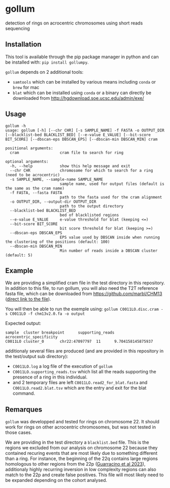 # gollum
detection of rings on acrocentric chromosomes using short reads sequencing

## Installation

This tool is available through the pip package manager in python and can be installed with: `pip install gollumpy`.

`gollum` depends on 2 additional tools:
- `samtools` which can be installed by various means including `conda` or `brew` for mac
- `blat` which can be installed using `conda` or a binary can directly be downloaded from http://hgdownload.soe.ucsc.edu/admin/exe/

## Usage

```
gollum -h
usage: gollum [-h] [--chr CHR] [-s SAMPLE_NAME] -f FASTA -o OUTPUT_DIR [--blacklist-bed BLACKLIST_BED] [--e-value E_VALUE] [--bit-score BIT_SCORE] [--dbscan-eps DBSCAN_EPS] [--dbscan-min DBSCAN_MIN] cram

positional arguments:
  cram                  cram file to search for ring

optional arguments:
  -h, --help            show this help message and exit
  --chr CHR             chromosome for which to search for a ring (need to be acrocentric)
  -s SAMPLE_NAME, --sample-name SAMPLE_NAME
                        sample name, used for output files (default is the same as the cram name)
  -f FASTA, --fasta FASTA
                        path to the fasta used for the cram alignment
  -o OUTPUT_DIR, --output-dir OUTPUT_DIR
                        path to the output directory
  --blacklist-bed BLACKLIST_BED
                        bed of blacklisted regions
  --e-value E_VALUE     e-value threshold for blat (keeping <=)
  --bit-score BIT_SCORE
                        bit score threshold for blat (keeping >=)
  --dbscan-eps DBSCAN_EPS
                        EPS value used by DBSCAN inside when running the clustering of the positions (default: 100)
  --dbscan-min DBSCAN_MIN
                        Min number of reads inside a DBSCAN cluster (default: 5)
```

## Example

We are providing a simplified cram file in the test directory in this repository. In addition to this file, to run gollum, you will also need the T2T reference fasta file, which can be downloaded from https://github.com/marbl/CHM13 ([direct link to the file](https://s3-us-west-2.amazonaws.com/human-pangenomics/T2T/CHM13/assemblies/analysis_set/chm13v2.0.fa.gz)).

You will then be able to run the exemple using:
`gollum C0011LO.disc.cram -s C0011LO -f chm13v2.0.fa -o output`

Expected output:
```
sample  cluster breakpoint      supporting_reads        acrocentric_specificity
C0011LO cluster_0       chr22:47097797  11      9.704158145875937
```

additionaly several files are produced (and are provided in this repository in the test/output sub directory):
- `C0011LO.log` a log file of the execution of `gollum`
- `C0011LO.supporting_reads.tsv` which list all the reads supporting the presence of a ring in this individual.
- and 2 temporary files are left `C0011LO.read2_for_blat.fasta` and `C0011LO.read2.blat.tsv` which are the entry and exit for the blat command.

## Remarques

`gollum` was developped and tested for rings on chromosome 22. It should work for rings on other acrocentric chromosomes, but was not tested in those cases.

We are providing in the test directory a `blacklist.bed` file. This is the regions we excluded from our analysis on chromosome 22 because they contained recuring events that are most likely due to something different than a ring. For instance, the beginning of the 22q contains large regions homologous to other regions from the 22p ([Guarracino et al 2023](https://doi.org/10.1038/s41586-023-05976-y)), additionaly highly recurring inversion in low complexity regions can also match to the 22p and create false positives. This file will most likely need to be expanded depending on the cohort analysed.